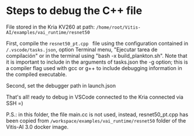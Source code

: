 # Steps to debug the C++ file

File stored in  the Kria KV260 at path: `/home/root/Vitis-AI/examples/vai_runtime/resnet50`

First, compile the `resnet50_pt.cpp ` file using the configuration contained in `/.vscode/tasks.json`, option Terminal menu, "Ejecutar tarea de compilación" or in the terminal using "bash -x build_plankton.sh". Note that it is important to include in the arguments of tasks.json the -g option; this is a compiler flag used with gcc or g++ to include debugging information in the compiled executable.

Second, set the debugger path in launch.json

That's all! ready to debug in VSCode connected to the Kria connected via SSH =)

P.S.: in this folder, the file main.cc is not used, instead, resnet50_pt.cpp has been copied from `/workspace/examples/vai_runtime/resnet50` folder of the Vitis-AI 3.0 docker image.